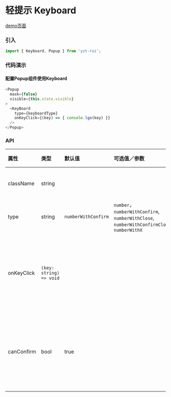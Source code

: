 # 轻提示 Keyboard

[demo页面](https://yyb323.com/yui.mobile/keyboard)

### 引入

```js
import { Keyboard, Popup } from 'yzt-rui';
```

### 代码演示

#### 配置Popup组件使用Keyboard
```js
<Popup
  mask={false}
  visible={this.state.visible}
>
  <KeyBoard
    type={keyboardType}
    onKeyClick={(key) => { console.lgo(key) }}
  />
</Popup>
```

### API

| 属性 | 类型 | 默认值 | 可选值／参数 | 说明 |
| :--- | :--- | :--- | :--- | :--- |
| className | string |  |  | 追加类名 |
| type | string | `numberWithConfirm` | `number`， `numberWithConfirm`, `numberWithClose`, `numberWithConfirmClose`, `numberWithX` | 键盘类型 |
| onKeyClick | <code>(key: string) => void</code> |  |  | 点击按钮触发毁掉函数 |
| canConfirm | bool | true |  | 是否禁止点击确定按钮 |



